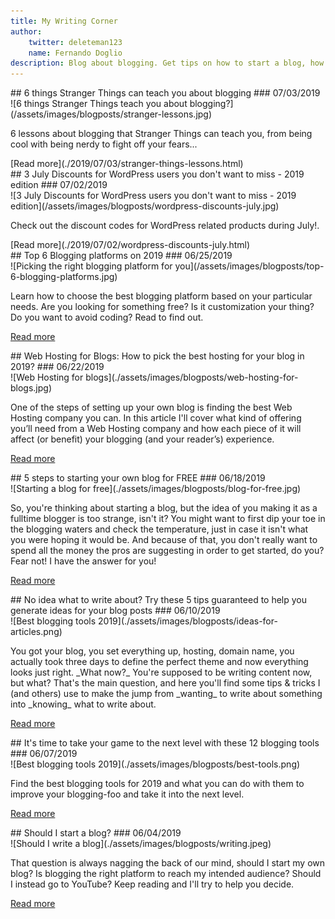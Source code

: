 ```yaml
---
title: My Writing Corner 
author:
    twitter: deleteman123
    name: Fernando Doglio
description: Blog about blogging. Get tips on how to start a blog, how to increase your traffic and how to turn your hobbie into an income producing endevour. 
---
```

<div class="blogpost" markdown="1"> 
## 6 things Stranger Things can teach you about blogging
### 07/03/2019
<div class="thumb" markdown="1">
![6 things Stranger Things teach you about blogging?](/assets/images/blogposts/stranger-lessons.jpg)
</div>
<p class="description" markdown="1">
6 lessons about blogging that Stranger Things can teach you, from being cool with being nerdy to fight off your fears...

</p>
[Read more](./2019/07/03/stranger-things-lessons.html) 
</div>



<div class="blogpost" markdown="1"> 
## 3 July Discounts for WordPress users you don't want to miss - 2019 edition
### 07/02/2019
<div class="thumb" markdown="1">
![3 July Discounts for WordPress users you don't want to miss - 2019 edition](/assets/images/blogposts/wordpress-discounts-july.jpg)
</div>
<p class="description" markdown="1">
Check out the discount codes for WordPress related products during July!. 

</p>
[Read more](./2019/07/02/wordpress-discounts-july.html) 
</div>


<div class="blogpost" markdown="1"> 
## Top 6 Blogging platforms on 2019
### 06/25/2019
<div class="thumb" markdown="1">
![Picking the right blogging platform for you](/assets/images/blogposts/top-6-blogging-platforms.jpg)
</div>
<p class="description" markdown="1">
Learn how to choose the best blogging platform based on your particular needs. Are you looking for something free? Is it customization your thing? Do you want to avoid coding? Read to find out.
</p>

[Read more](./2019/06/25/top-6-blogging-platforms.html) 
</div>

<div class="blogpost" markdown="1"> 
## Web Hosting for Blogs: How to pick the best hosting for your blog in 2019?
### 06/22/2019
<div class="thumb" markdown="1">
![Web Hosting for blogs](./assets/images/blogposts/web-hosting-for-blogs.jpg)
</div>
<p class="description" markdown="1">
One of the steps of setting up your own blog is finding the best Web Hosting company you can. In this article I'll cover what kind of offering you’ll need from a Web Hosting company and how each piece of it will affect (or benefit) your blogging (and your reader’s) experience.
</p>

[Read more](./2019/06/22/web-hosting-for-blogs.html) 
</div>


<div class="blogpost" markdown="1"> 
## 5 steps to starting your own blog for FREE
### 06/18/2019
<div class="thumb" markdown="1">
![Starting a blog for free](./assets/images/blogposts/blog-for-free.jpg)
</div>
<p class="description" markdown="1">
So, you're thinking about starting a blog, but the idea of you making it as a fulltime blogger is too strange, isn't it? You might want to first dip your toe in the blogging waters and check the temperature, just in case it isn't what you were hoping it would be.
And because of that, you don't really want to spend all the money the pros are suggesting in order to get started, do you?
Fear not! I have the answer for you!
</p>

[Read more](./2019/06/18/blog-for-free.html) 
</div>



<div class="blogpost" markdown="1"> 
## No idea what to write about? Try these 5 tips guaranteed to help you generate ideas for your blog posts
### 06/10/2019
<div class="thumb" markdown="1">
![Best blogging tools 2019](./assets/images/blogposts/ideas-for-articles.png)
</div>
<p class="description" markdown="1">
You got your blog, you set everything up, hosting, domain name, you actually took three days to define the perfect theme and now everything looks just right. _What now?_
You're supposed to be writing content now, but what? That's the main question, and here you'll find some tips & tricks I (and others) use to make the jump from _wanting_ to write about something into _knowing_ what to write about.
</p>

[Read more](./2019/06/10/getting-blogpost-ideas.html) 
</div>



<div class="blogpost" markdown="1"> 
## It's time to take your game to the next level with these 12 blogging tools
### 06/07/2019
<div class="thumb" markdown="1">
![Best blogging tools 2019](./assets/images/blogposts/best-tools.png)
</div>
<p class="description" markdown="1">
Find the best blogging tools for 2019 and what you can do with them to improve your blogging-foo and take it into the next level.
</p>

[Read more](./2019/06/07/best-blogging-tools.html) 
</div>



<div class="blogpost" markdown="1"> 
## Should I start a blog?
### 06/04/2019
<div class="thumb" markdown="1">
![Should I write a blog](./assets/images/blogposts/writing.jpeg)
</div>
<p class="description" markdown="1">
That question is always nagging the back of our mind, should I start my own blog? Is blogging the right platform to reach my intended audience? 
Should I instead go to YouTube? Keep reading and I'll try to help you decide.
</p>

[Read more](./2019/06/05/should-i-start-a-blog.html) 
</div>



<div class="sharethis-inline-share-buttons"></div>